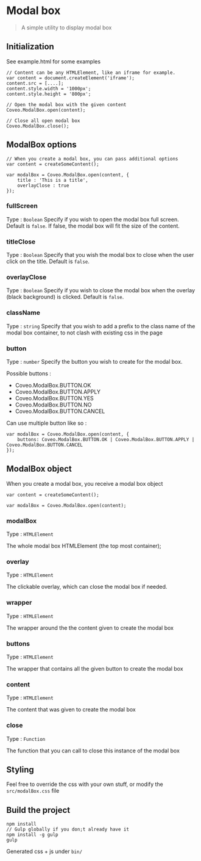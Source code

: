 # Modal box
> A simple utility to display modal box

## Initialization
See example.html for some examples

    // Content can be any HTMLElement, like an iframe for example.
    var content = document.createElement('iframe');
    content.src = [....];
    content.style.width = '1000px';
    content.style.height = '800px';
    
    // Open the modal box with the given content
    Coveo.ModalBox.open(content);
    
    // Close all open modal box
    Coveo.ModalBox.close();

## ModalBox options
    
    // When you create a modal box, you can pass additional options
    var content = createSomeContent();
  
    var modalBox = Coveo.ModalBox.open(content, {
        title : 'This is a title',
        overlayClose : true
    });
  
### fullScreen
Type : `Boolean`
Specify if you wish to open the modal box full screen. Default is `false`. If false, the modal box will fit the size of the content.
    
### titleClose
Type : `Boolean`
Specify that you wish the modal box to close when the user click on the title. Default is `false`.

### overlayClose
Type : `Boolean`
Specify if you wish to close the modal box when the overlay (black background) is clicked. Default is `false`.
 
### className
Type : `string`
Specify that you wish to add a prefix to the class name of the modal box container, to not clash with existing css in the page
    
### button
Type : `number`
Specify the button you wish to create for the modal box.

Possible buttons :

* Coveo.ModalBox.BUTTON.OK 
* Coveo.ModalBox.BUTTON.APPLY 
* Coveo.ModalBox.BUTTON.YES 
* Coveo.ModalBox.BUTTON.NO 
* Coveo.ModalBox.BUTTON.CANCEL

Can use multiple button like so :

    var modalBox = Coveo.ModalBox.open(content, {
        buttons: Coveo.ModalBox.BUTTON.OK | Coveo.ModalBox.BUTTON.APPLY | Coveo.ModalBox.BUTTON.CANCEL
    });

## ModalBox object

When you create a modal box, you receive a modal box object

    var content = createSomeContent();
    
    var modalBox = Coveo.ModalBox.open(content);

### modalBox
Type : `HTMLElement`

The whole modal box HTMLElement (the top most container);

### overlay
Type : `HTMLElement`

The clickable overlay, which can close the modal box if needed.

### wrapper
Type : `HTMLElement`

The wrapper around the the content given to create the modal box

### buttons
Type : `HTMLElement`

The wrapper that contains all the given button to create the modal box

### content
Type : `HTMLElement`

The content that was given to create the modal box

### close
Type : `Function`

The function that you can call to close this instance of the modal box

## Styling
Feel free to override the css with your own stuff, or modify the `src/modalBox.css` file

## Build the project
    
    npm install
    // Gulp globally if you don;t already have it
    npm install -g gulp
    gulp

Generated css + js under `bin/`
